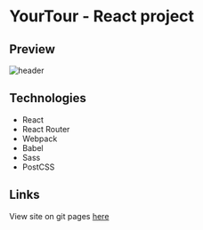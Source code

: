# YourTour - React project

## Preview
![header](https://i.imgur.com/d7MO55w.jpg)

## Technologies
+ React
+ React Router
+ Webpack
+ Babel
+ Sass
+ PostCSS

## Links
View site on git pages [here](https://d4cheapp.github.io/YourTour-React/)
